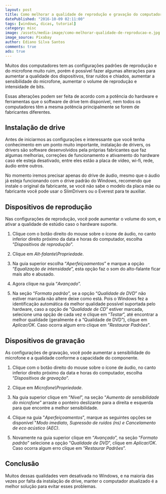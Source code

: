 ```yaml
---
layout: post
title: Como melhorar a qualidade de reprodução e gravação do computador
datePublished: "2016-10-09 02:11:00"
tags: [windows, dicas, tutorial]
category: misc
image: /assets/media-image/como-melhorar-qualidade-de-reproducao-e.jpg
image_source: Pixabay
author: Ediano Silva Santos
comments: true
ads: true
---
```


Muitos dos computadores tem as configurações padrões de reprodução e do microfone muito ruim, porém é possível fazer algumas alterações para aumentar a qualidade dos dispositivos, tirar ruídos e chiados, aumentar a sensibilidade do microfone, aumentar o volume de reprodução e intensidade de bits.

Essas alterações podem ser feita de acordo com a potência do hardware e ferramentas que o software de drive tem disponível, nem todos os computadores têm a mesma potência principalmente se forem de fabricantes diferentes.

## Instalação de drive
Antes de iniciarmos as configurações e interessante que você tenha conhecimento em um ponto muito importante, instalação de drivers, os drivers são software desenvolvidos pela próprias fabricantes que faz algumas melhorias, correções de funcionamento e ativamento do hardware caso ele esteja desativado, entre eles estão a placa de vídeo, wi-fi, rede, áudio entre outros.

No momento iremos precisar apenas do drive de áudio, mesmo que o áudio já esteja funcionando com o drive padrão do Windows, recomendo que instale o original da fabricante, se você não sabe o modelo da placa mãe ou fabricante você pode usar o SlimDrivers ou o Everest para te auxiliar.

## Dispositivos de reprodução
Nas configurações de reprodução, você pode aumentar o volume do som, e ativar a qualidade de estúdio caso o hardware suporte. 

1. Clique com o botão direito do mouse sobre o ícone de áudio, no canto inferior direito próximo da data e horas do computador, escolha “*Dispositivos de reprodução*”.

2. Clique em *Alt-falante\Propriedade*.

3. Na guia superior escolha “*Aperfeiçoamentos*” e marque a opção “*Equalização de intensidade*”, esta opção faz o som do alto-falante ficar mais alto e abusado.

4. Agora clique na guia “*Avançado*”.

5. Na seção “*Formato padrão*”, se a opção “*Qualidade de DVD*” não estiver marcada não altere deixe como está. Pois o Windows fez a identificação automática da melhor qualidade possível suportada pelo hardware, caso a opção de “*Qualidade de CD*” estiver marcada, selecione uma opção de cada vez e clique em “*Testar*”, até encontrar a melhor qualidade (geralmente é a “Qualidade de DVD”), clique em *Aplicar/OK*. Caso ocorra algum erro clique em “*Restaurar Padrões*”.

## Dispositivos de gravação
As configurações de gravação, você pode aumentar a sensibilidade do microfone e a qualidade conforme a capacidade do componente.

1. Clique com o botão direito do mouse sobre o ícone de áudio, no canto inferior direito próximo da data e horas do computador, escolha “*Dispositivos de gravação*”.

2. Clique em *Microfone\Propriedade*.

3. Na guia superior clique em “*Nível*”, na seção “*Aumento de sensibilidade do microfone*” arraste o ponteiro deslizante para a direita e esquerda para que encontre a melhor sensibilidade.

4. Clique na guia "*Aperfeiçoamentos*", marque as seguintes opções se disponível "*Modo imediato, Supressão de ruídos (ns) e Cancelamento de eco acústico (AEC)*.

5. Novamente na guia superior clique em “*Avançado*”, na seção “*Formato padrão*” selecione a opção “*Qualidade de DVD*”, clique em *Aplicar/OK*. Caso ocorra algum erro clique em “*Restaurar Padrões*”.

## Conclusão
Muitos dessas qualidades vem desativada no Windows, e na maioria das vezes por falta da instalação de drive, manter o computador atualizado é a melhor solução para evitar esses problemas.